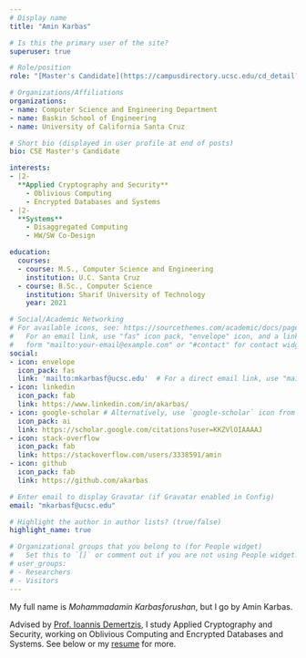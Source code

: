 ```yaml
---
# Display name
title: "Amin Karbas"

# Is this the primary user of the site?
superuser: true

# Role/position
role: "[Master's Candidate](https://campusdirectory.ucsc.edu/cd_detail?uid=mkarbasf)"

# Organizations/Affiliations
organizations:
- name: Computer Science and Engineering Department
- name: Baskin School of Engineering
- name: University of California Santa Cruz

# Short bio (displayed in user profile at end of posts)
bio: CSE Master's Candidate

interests:
- |2-
  **Applied Cryptography and Security**
    - Oblivious Computing
    - Encrypted Databases and Systems
- |2-
  **Systems**
    - Disaggregated Computing
    - HW/SW Co-Design

education:
  courses:
  - course: M.S., Computer Science and Engineering
    institution: U.C. Santa Cruz
  - course: B.Sc., Computer Science
    institution: Sharif University of Technology
    year: 2021

# Social/Academic Networking
# For available icons, see: https://sourcethemes.com/academic/docs/page-builder/#icons
#   For an email link, use "fas" icon pack, "envelope" icon, and a link in the
#   form "mailto:your-email@example.com" or "#contact" for contact widget.
social:
- icon: envelope
  icon_pack: fas
  link: 'mailto:mkarbasf@ucsc.edu'  # For a direct email link, use "mailto:test@example.org".
- icon: linkedin
  icon_pack: fab
  link: https://www.linkedin.com/in/akarbas/
- icon: google-scholar # Alternatively, use `google-scholar` icon from `ai` icon pack
  icon_pack: ai
  link: https://scholar.google.com/citations?user=KKZVlOIAAAAJ
- icon: stack-overflow
  icon_pack: fab
  link: https://stackoverflow.com/users/3338591/amin
- icon: github
  icon_pack: fab
  link: https://github.com/akarbas

# Enter email to display Gravatar (if Gravatar enabled in Config)
email: "mkarbasf@ucsc.edu"

# Highlight the author in author lists? (true/false)
highlight_name: true

# Organizational groups that you belong to (for People widget)
#   Set this to `[]` or comment out if you are not using People widget.
# user_groups:
# - Researchers
# - Visitors
---
```


My full name is *Mohammadamin Karbasforushan*, but I go by Amin Karbas.

Advised by [Prof. Ioannis Demertzis](https://www.idemertzis.com), I study
Applied Cryptography and Security, working on Oblivious Computing and Encrypted
Databases and Systems. See below or my [resume](/media/AminKarbas_resume.pdf)
for more.

